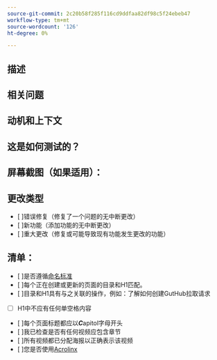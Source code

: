 ```yaml
---
source-git-commit: 2c20b58f285f116cd9ddfaa82df98c5f24ebeb47
workflow-type: tm+mt
source-wordcount: '126'
ht-degree: 0%

---
```

<!--- Provide a general summary of your changes in the Title above -->

## 描述

<!--- Describe your changes in detail -->

## 相关问题

<!--- This project only accepts pull requests related to open issues -->
<!--- If suggesting a new feature or change, please discuss it in an issue first -->
<!--- If fixing a bug, there should be an issue describing it with steps to reproduce -->
<!--- Please link to the issue here: -->

## 动机和上下文

<!--- Why is this change required? What problem does it solve? -->

## 这是如何测试的？

<!--- Please describe in detail how you tested your changes. -->
<!--- Include details of your testing environment, and the tests you ran to -->
<!--- see how your change affects other areas of the code, etc. -->

## 屏幕截图（如果适用）：

## 更改类型

<!--- What types of changes does your code introduce? Put an `x` in all the boxes that apply: -->

- [ ]错误修复（修复了一个问题的无中断更改）
- [ ]新功能（添加功能的无中断更改）
- [ ]重大更改（修复或可能导致现有功能发生更改的功能）

## 清单：


<!--- Go over all the following points, and put an `x` in all the boxes that apply. -->
<!--- If you're unsure about any of these, don't hesitate to ask. We're here to help! -->

- [ ]是否遵循[命名标准](https://wiki.corp.adobe.com/display/DMSArchitecture/Naming+Standards)
- [ ]每个正在创建或更新的页面的目录和H1匹配。
- [ ]目录和H1具有与之关联的操作，例如：了解如何创建GutHub拉取请求
- [ ] H1中不应有任何单空格内容
- [ ]每个页面标题都应以&#x200B;***C***apitol字母开头
- [ ]我已检查是否有任何视频应包含章节
- [ ]所有视频都已分配海报以正确表示该视频
- [ ]您是否使用[Acrolinx](https://experienceleague.corp.adobe.com/docs/authoring-guide-exl/using/style-guide/acrolinx.html)
